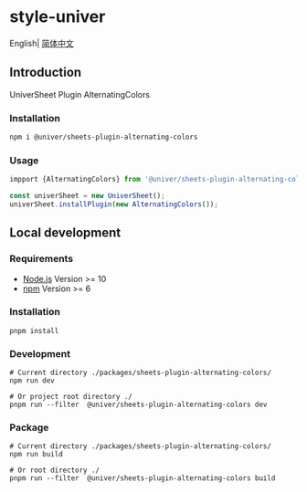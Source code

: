 # style-univer

English| [简体中文](./README-zh.md)

## Introduction

UniverSheet Plugin AlternatingColors

### Installation

```bash
npm i @univer/sheets-plugin-alternating-colors
```

### Usage

```js
impport {AlternatingColors} from '@univer/sheets-plugin-alternating-colors'

const univerSheet = new UniverSheet();
univerSheet.installPlugin(new AlternatingColors());
```

## Local development

### Requirements

-   [Node.js](https://nodejs.org/en/) Version >= 10
-   [npm](https://www.npmjs.com/) Version >= 6

### Installation

```
pnpm install
```

### Development

```
# Current directory ./packages/sheets-plugin-alternating-colors/
npm run dev

# Or project root directory ./
pnpm run --filter  @univer/sheets-plugin-alternating-colors dev
```

### Package

```
# Current directory ./packages/sheets-plugin-alternating-colors/
npm run build

# Or root directory ./
pnpm run --filter  @univer/sheets-plugin-alternating-colors build
```
